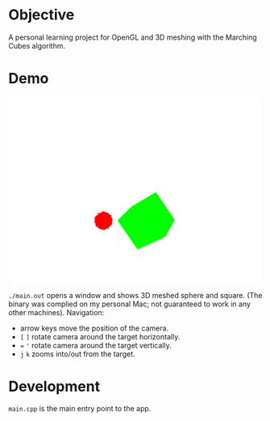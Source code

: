
# Objective

A personal learning project for OpenGL and 3D meshing with the Marching Cubes algorithm.

# Demo
![demo](./demo.png)

`./main.out` opens a window and shows 3D meshed sphere and square. (The binary was complied on my personal Mac; not guaranteed to work in any other machines).
Navigation:
- arrow keys move the position of the camera.
- `[` `]` rotate camera around the target horizontally.
- `=` `'` rotate camera around the target vertically.
- `j` `k` zooms into/out from the target.

# Development

`main.cpp` is the main entry point to the app.